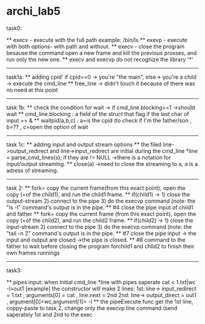 # archi_lab5


task0:

**	execv - execute with the full path example: /bin/ls 
**	exevp - execute with both options- with path and without.
**	execv - close the program besause the command open a new frame and kill the 
	previous prosses, and run only the new one.
**	execv and execvp do not recognize the library '*'


---------------------------------------------------------------
task1a:
**	adding cpid' if cpid==0 -> you're "the main", else-> you're a child -> execute the cmd_line
**	free_line -> didn't touch it because of there was no need at this point

---------------------------------------------------------------
task 1b:
**	check the condition for wait -> if cmd_line.blocking==1 ->should wait
**	cmd_line.blocking : a field of the struct that flag if the last char of input == &
**	waitpid(a,b,c) : a=is the cpid (to check if I'm the father/son , b=?? , c=open the option of wait

---------------------------------------------------------------

task 1c:
** 	adding input and output stream options
**	the filed line->output_redirect and line->input_redirect are initial during the
	cmd_line *line = parse_cmd_lines(s);
	if they are != NULL ->there is a notation for input/output streaming.
**	close(a) ->need to close the streaming to a,
	a is a adress of streaming.


---------------------------------------------------------------

task 2:
**	fork= copy the current frame(from this exact point), open the copy (=of the child1), and run the child1 frame.
** 	if(child1) ->   1) close the output-stream
			2) connect to the pipe
			3) do the execvp command (note: the "ls -l" command's output is in the pipe.
**	#4 close the pipe input of child1 and father
**	fork= copy the current frame (from this exact point), open the copy (=of the child2), and run the child2 frame.
** 	if(child2) ->   1) close the input-stream
			2) connect to the pipe
			3) do the execvp command (note: the "tail -n 2" command's output is in the pipe.
**	#7 close the pipe input -> the input and output are closed ->the pipe is closed.
** 	#8 command to the father to wait before closing the program forchild1 and child2 to finish their own frames runnings

---------------------------------------------------------------

task3:

**	pipes input: when initial cmd_line *line with pipes saperate
		cat < 1.txt|wc -l>out1  [example]
		the constructor will make 2 lines:
		1st: line-> input_redirect = 1.txt , arguments[0] = cat , line.next = 2nd
		2nd: line-> output_direct = out1 , argument[0]=wc,argument[1]= -l
**	the pipeExecute func get the 1st line, coppy-paste to task 2, change only the execvp line command 
	(send saperately 1st and 2nd to the exec



